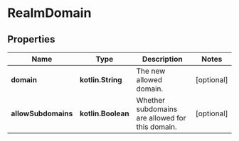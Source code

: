 
# RealmDomain

## Properties
Name | Type | Description | Notes
------------ | ------------- | ------------- | -------------
**domain** | **kotlin.String** | The new allowed domain.  |  [optional]
**allowSubdomains** | **kotlin.Boolean** | Whether subdomains are allowed for this domain.  |  [optional]



